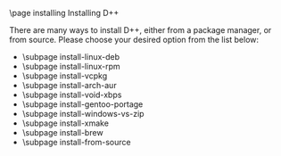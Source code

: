 \page installing Installing D++

There are many ways to install D++, either from a package manager, or from source. Please choose your desired option from the list below:

* \subpage install-linux-deb
* \subpage install-linux-rpm
* \subpage install-vcpkg
* \subpage install-arch-aur
* \subpage install-void-xbps
* \subpage install-gentoo-portage
* \subpage install-windows-vs-zip
* \subpage install-xmake
* \subpage install-brew
* \subpage install-from-source
